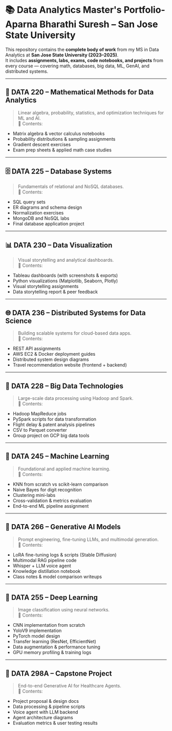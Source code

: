 # 📚 Data Analytics Master's Portfolio- Aparna Bharathi Suresh – San Jose State University

This repository contains the **complete body of work** from my MS in Data Analytics at **San Jose State University (2023–2025)**.  
It includes **assignments, labs, exams, code notebooks, and projects** from every course — covering math, databases, big data, ML, GenAI, and distributed systems.

---

## 📐 DATA 220 – Mathematical Methods for Data Analytics
> Linear algebra, probability, statistics, and optimization techniques for ML and AI.  
📂 Contents:  
- Matrix algebra & vector calculus notebooks  
- Probability distributions & sampling assignments  
- Gradient descent exercises  
- Exam prep sheets & applied math case studies

---

## 🗄️ DATA 225 – Database Systems
> Fundamentals of relational and NoSQL databases.  
📂 Contents:  
- SQL query sets  
- ER diagrams and schema design  
- Normalization exercises  
- MongoDB and NoSQL labs  
- Final database application project

---

## 📊 DATA 230 – Data Visualization
> Visual storytelling and analytical dashboards.  
📂 Contents:  
- Tableau dashboards (with screenshots & exports)  
- Python visualizations (Matplotlib, Seaborn, Plotly)  
- Visual storytelling assignments  
- Data storytelling report & peer feedback

---

## 🌐 DATA 236 – Distributed Systems for Data Science
> Building scalable systems for cloud-based data apps.  
📂 Contents:  
- REST API assignments  
- AWS EC2 & Docker deployment guides  
- Distributed system design diagrams  
- Travel recommendation website (frontend + backend)

---

## 🧱 DATA 228 – Big Data Technologies
> Large-scale data processing using Hadoop and Spark.  
📂 Contents:  
- Hadoop MapReduce jobs  
- PySpark scripts for data transformation  
- Flight delay & patent analysis pipelines  
- CSV to Parquet converter  
- Group project on GCP big data tools

---

## 🤖 DATA 245 – Machine Learning
> Foundational and applied machine learning.  
📂 Contents:  
- KNN from scratch vs scikit-learn comparison  
- Naive Bayes for digit recognition  
- Clustering mini-labs  
- Cross-validation & metrics evaluation  
- End-to-end ML pipeline assignment

---

## 🧠 DATA 266 – Generative AI Models
> Prompt engineering, fine-tuning LLMs, and multimodal generation.  
📂 Contents:  
- LoRA fine-tuning logs & scripts (Stable Diffusion)  
- Multimodal RAG pipeline code  
- Whisper + LLM voice agent  
- Knowledge distillation notebook  
- Class notes & model comparison writeups

---

## 🧠 DATA 255 – Deep Learning
> Image classification using neural networks.  
📂 Contents:  
- CNN implementation from scratch
- YoloV9 implementation 
- PyTorch model design  
- Transfer learning (ResNet, EfficientNet)  
- Data augmentation & performance tuning  
- GPU memory profiling & training logs

---

## 🧪 DATA 298A – Capstone Project
> End-to-end Generative AI for Healthcare Agents.  
📂 Contents:  
- Project proposal & design docs  
- Data processing & pipeline scripts  
- Voice agent with LLM backend  
- Agent architecture diagrams  
- Evaluation metrics & user testing results

